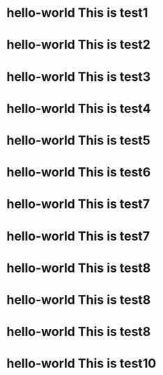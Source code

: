 # hello-world This is test1
# hello-world This is test2
# hello-world This is test3
# hello-world This is test4
# hello-world This is test5
# hello-world This is test6
# hello-world This is test7
# hello-world This is test7
# hello-world This is test8
# hello-world This is test8
# hello-world This is test8
# hello-world This is test10
